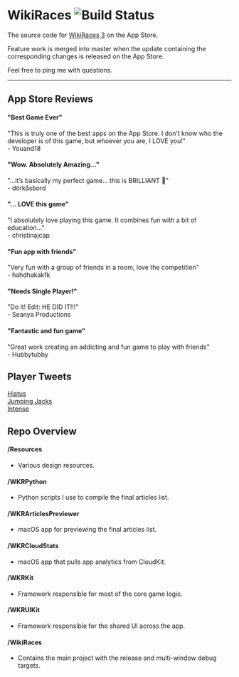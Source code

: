 # WikiRaces ![Build Status](https://github.com/atfinke/WikiRaces/workflows/CI/badge.svg)

The source code for [WikiRaces 3](https://itunes.apple.com/us/app/wikiraces-3/id1030997904?mt=8) on the App Store.

Feature work is merged into master when the update containing the corresponding changes is released on the App Store.

Feel free to ping me with questions.
***

## App Store Reviews
#### "Best Game Ever"
"This is truly one of the best apps on the App Store. I don’t know who the developer is of this game, but whoever you are, I LOVE you!"<br>
\- Youand18

#### "Wow. Absolutely Amazing..."
"...it’s basically my perfect game... this is BRILLIANT 🥰"<br>
\- dörkåsbord

#### "... LOVE this game"
"I absolutely love playing this game. It combines fun with a bit of education..."<br>
\- christinajcap

#### "Fun app with friends"
"Very fun with a group of friends in a room, love the competition"<br>
\- hahdhakakfk

#### "Needs Single Player!"
"Do it! Edit: HE DID IT!!!"<br>
\- Seanya Productions

#### "Fantastic and fun game"
"Great work creating an addicting and fun game to play with friends"<br>
\- Hubbytubby

## Player Tweets

[Hiatus](https://twitter.com/SHINICHlKUDOU/status/1071589372028436480)<br>
[Jumping Jacks](https://twitter.com/SHINICHlKUDOU/status/1037168065547591680)<br>
[Intense](https://twitter.com/SHINICHlKUDOU/status/1036492428868505600)<br>

## Repo Overview

#### /Resources
- Various design resources.
#### /WKRPython
- Python scripts I use to compile the final articles list.
#### /WKRArticlesPreviewer
- macOS app for previewing the final articles list.
#### /WKRCloudStats
- macOS app that pulls app analytics from CloudKit.
#### /WKRKit
- Framework responsible for most of the core game logic.
#### /WKRUIKit
- Framework responsible for the shared UI across the app.
#### /WikiRaces
- Contains the main project with the release and multi-window debug targets.
